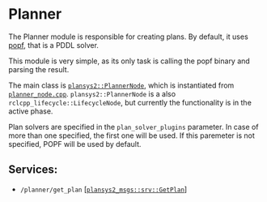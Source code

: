 # Planner

The Planner module is responsible for creating plans. By default, it uses [popf](https://github.com/fmrico/popf), that is a PDDL solver.

This module is very simple, as its only task is calling the popf binary and parsing the result.

The main class is [`plansys2::PlannerNode`](include/include/plansys2_planner/PlannerNode.hpp), which is instantiated from [`planner_node.cpp`](src/planner_node.cpp). `plansys2::PlannerNode` is a also `rclcpp_lifecycle::LifecycleNode`, but currently the functionality is in the active phase.

Plan solvers are specified in the `plan_solver_plugins` parameter. In case of more than one specified, the first one will be used. If this paremeter is not specified, POPF will be used by default.

## Services:

- `/planner/get_plan` [[`plansys2_msgs::srv::GetPlan`](../plansys2_msgs/srv/GetPlan.srv)]
